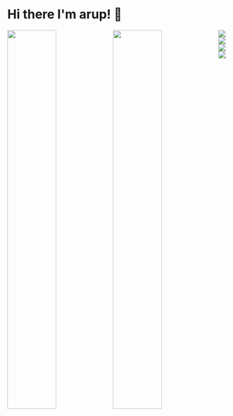# Hi there I'm arup! 👋
<img align="left" width="47%" src="https://github-readme-stats.vercel.app/api?username=arupx3492&show_icons=true&theme=blue-green"/>
<img align="left" width="47%" src="https://github-readme-stats.vercel.app/api/top-langs/?username=arupx3492&layout=Compact)"/>
<img align="left" src="https://img.shields.io/badge/java-%23ED8B00.svg?style=for-the-badge&logo=java&logoColor=white"/>
<img align="left" src="https://img.shields.io/badge/javascript-%23323330.svg?style=for-the-badge&logo=javascript&logoColor=%23F7DF1E"/>
<img align="left" src="https://img.shields.io/badge/html5-%23E34F26.svg?style=for-the-badge&logo=html5&logoColor=white"/>
<img align="left" src="https://img.shields.io/badge/css3-%231572B6.svg?style=for-the-badge&logo=css3&logoColor=white"/>
